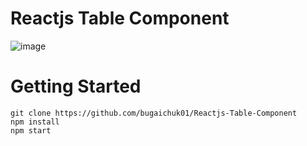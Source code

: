 # Reactjs Table Component

![image](https://user-images.githubusercontent.com/90038064/191950977-f6abe3e9-db6c-4a20-aca3-5d0864cd015b.png)

# Getting Started

```
git clone https://github.com/bugaichuk01/Reactjs-Table-Component
npm install
npm start
```
